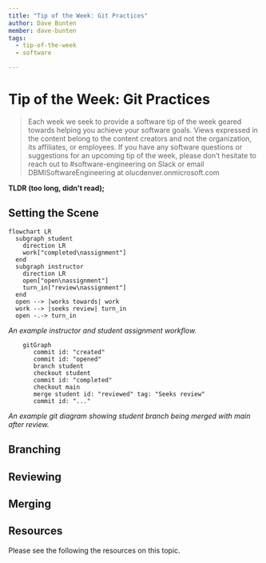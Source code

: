 ```yaml
---
title: "Tip of the Week: Git Practices"
author: Dave Bunten
member: dave-bunten
tags:
  - tip-of-the-week
  - software

---
```


# Tip of the Week: Git Practices

> Each week we seek to provide a software tip of the week geared towards helping you achieve your software goals. Views expressed in the content belong to the content creators and not the organization, its affiliates, or employees. If you have any software questions or suggestions for an upcoming tip of the week, please don’t hesitate to reach out to #software-engineering on Slack or email DBMISoftwareEngineering at olucdenver.onmicrosoft.com

__TLDR (too long, didn't read);__

## Setting the Scene

```mermaid
flowchart LR
  subgraph student
    direction LR
    work["completed\nassignment"]
  end
  subgraph instructor
    direction LR
    open["open\nassignment"]
    turn_in["review\nassignment"]
  end
  open --> |works towards| work
  work --> |seeks review| turn_in
  open -.-> turn_in
```

_An example instructor and student assignment workflow._

```mermaid
    gitGraph
       commit id: "created"
       commit id: "opened"
       branch student
       checkout student
       commit id: "completed"
       checkout main
       merge student id: "reviewed" tag: "Seeks review"
       commit id: "..." 
```

_An example git diagram showing student branch being merged with main after review._

## Branching

## Reviewing

## Merging

## Resources

Please see the following the resources on this topic.
